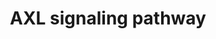 ---
annotations:
- id: PW:0000003
  parent: signaling pathway
  type: Pathway Ontology
  value: signaling pathway
- id: PW:0000495
  parent: signaling pathway
  type: Pathway Ontology
  value: Gas6 - Axl signaling axis
authors:
- Keshav
- Khanspers
- Rex D A B
- DeSl
- Egonw
- Finterly
description: Axl is a transmembrane protein comes under TAM (Tyro3,Axl and Mertk)
  family of receptor tyrosine kinase (RTK). It is first identified as transforming
  gene, isolated from primary human myeloid leukemia cells. Axl gene is located in
  chromosome 19, at 19q13.1 , which encodes 894 amino acids with molecular weight
  range between 100 and 140kDa. Axl receptor is having extracellular, transmembrane
  and an intracellular domain. Extra cellular domain contains two immunoglobulin like
  (IgL) and fibronectin type-III (FN III) like domain with a single pass transmembrane
  domain. An intracellular protein tyrosine kinase domain contains total six phosphorylation
  sites, among them three phosphorylation sites were found in N-terminal domain such
  as Tyr 779 , Tyr 821 and Tyr 866 and other three sites were found in C-terminal
  domain such as Tyr 698 , Tyr 702 , Tyr 703 which are getting autophosphorlyated
  to accomplish their complete functions of subsequent kinase activity. Axl activation
  is mediated by a ligand growth arrest-specific protein 6 (Gas6). The activation
  of Axl can also occur through ligand independent in response to ROS which mainly
  occurs during oxidative stress and overexpression of Axl. Axl receptor is extensively
  expressed in various tissues such as brain, heart, liver, bone marrow, neurons and
  vascular tissues. The aberrant expression as well as prolonged activation of Axl
  has been reported in various disease conditions such as cancer, chronic immune disorders
  and cardiovascular diseases. The Axl receptor is a class of protein that transfer
  signals from the extracellular matrix into the cytoplasm and results in various
  signaling pathways through its downstream substrates. This regulates various physiological
  processes including cell proliferation, survival, motility, aggregation and anti-inflammation.
  The Axl receptor activation contributes various down signaling pathways including
  PI3K/AKT, MAPK/ERK, JAK/STAT, and PI3K/AKT/mTOR. Axl ligand independent activation
  also induces AKT and MAPK signaling pathways and regulates EMT, which are mainly
  involved in cell proliferation, migration and survival of colorectal cancer. However,
  it has a major concern in biomedical importance, comprehensive detail about Axl
  mediated signaling pathway is still unavailable in the publically available pathway
  resources. Therefore, we systematically developed an integrated pathway map of Axl
  signaling. The pathway map was developed through literature mining from published
  literature data based on manual annotation guidelines adapted from Netpath (curated
  resource of signal transduction pathways in humans). In the present study, PubMed
  search using query terms showed about 1170 articles, which were related to Axl signaling
  pathway until November 2019. These articles were carefully reviewed based on our
  annotation criteria and short listed into 171 articles which had information pertinent
  to Axl mediated signaling.
last-edited: 2023-05-09
organisms:
- Homo sapiens
redirect_from:
- /index.php/Pathway:WP4847
- /instance/WP4847
- /instance/WP4847_r126493
revision: r126493
schema-jsonld:
- '@context': https://schema.org/
  '@id': https://wikipathways.github.io/pathways/WP4847.html
  '@type': Dataset
  creator:
    '@type': Organization
    name: WikiPathways
  description: Axl is a transmembrane protein comes under TAM (Tyro3,Axl and Mertk)
    family of receptor tyrosine kinase (RTK). It is first identified as transforming
    gene, isolated from primary human myeloid leukemia cells. Axl gene is located
    in chromosome 19, at 19q13.1 , which encodes 894 amino acids with molecular weight
    range between 100 and 140kDa. Axl receptor is having extracellular, transmembrane
    and an intracellular domain. Extra cellular domain contains two immunoglobulin
    like (IgL) and fibronectin type-III (FN III) like domain with a single pass transmembrane
    domain. An intracellular protein tyrosine kinase domain contains total six phosphorylation
    sites, among them three phosphorylation sites were found in N-terminal domain
    such as Tyr 779 , Tyr 821 and Tyr 866 and other three sites were found in C-terminal
    domain such as Tyr 698 , Tyr 702 , Tyr 703 which are getting autophosphorlyated
    to accomplish their complete functions of subsequent kinase activity. Axl activation
    is mediated by a ligand growth arrest-specific protein 6 (Gas6). The activation
    of Axl can also occur through ligand independent in response to ROS which mainly
    occurs during oxidative stress and overexpression of Axl. Axl receptor is extensively
    expressed in various tissues such as brain, heart, liver, bone marrow, neurons
    and vascular tissues. The aberrant expression as well as prolonged activation
    of Axl has been reported in various disease conditions such as cancer, chronic
    immune disorders and cardiovascular diseases. The Axl receptor is a class of protein
    that transfer signals from the extracellular matrix into the cytoplasm and results
    in various signaling pathways through its downstream substrates. This regulates
    various physiological processes including cell proliferation, survival, motility,
    aggregation and anti-inflammation. The Axl receptor activation contributes various
    down signaling pathways including PI3K/AKT, MAPK/ERK, JAK/STAT, and PI3K/AKT/mTOR.
    Axl ligand independent activation also induces AKT and MAPK signaling pathways
    and regulates EMT, which are mainly involved in cell proliferation, migration
    and survival of colorectal cancer. However, it has a major concern in biomedical
    importance, comprehensive detail about Axl mediated signaling pathway is still
    unavailable in the publically available pathway resources. Therefore, we systematically
    developed an integrated pathway map of Axl signaling. The pathway map was developed
    through literature mining from published literature data based on manual annotation
    guidelines adapted from Netpath (curated resource of signal transduction pathways
    in humans). In the present study, PubMed search using query terms showed about
    1170 articles, which were related to Axl signaling pathway until November 2019.
    These articles were carefully reviewed based on our annotation criteria and short
    listed into 171 articles which had information pertinent to Axl mediated signaling.
  keywords:
  - ' RPS6KA1'
  - ACOX1
  - ACTA1
  - ACTA2
  - ADAM11
  - AHNAK2
  - AKT3
  - ANGPT2
  - ATF2
  - ATG5
  - AXL
  - BCL2
  - BCL2L1
  - BECN1
  - BIRC5
  - BMP6
  - BMP7
  - BMP8A
  - BMP8B
  - CALD1
  - CASP3
  - CAV1
  - CAV2
  - CCL2
  - CCND1
  - CCNE1
  - CCR2
  - CD274
  - CD36
  - CDH1
  - CDK4
  - CDK6
  - CDKN1A
  - CDKN2A
  - CHEK1
  - CHUK
  - CIP2A
  - COL1A1
  - COL3A1
  - CPT1A
  - CTLA4
  - CTNNB1
  - CXCL16
  - CXCR6
  - 'CYR61 '
  - DAPK
  - DKK3
  - ELMO1
  - FLT1
  - FN1
  - FOXO1
  - FOXP3
  - GAS6
  - GLI1
  - GLI2
  - GLI3
  - 'GSK3B '
  - IL-18
  - IL1B
  - IRS-1
  - JUN
  - KDR
  - LEF1
  - LIGHT
  - LINC00526
  - LTB
  - MAP1LC3B
  - MAP2K1
  - MAP2K2
  - MAPK1
  - MAPK14
  - MAPK3
  - MAPK8
  - MAPK9
  - MDM2
  - MDM4
  - MERTK
  - MET
  - MITF
  - MKI67
  - MMP2
  - MMP9
  - MSN
  - MTOR
  - MYC
  - 'MYC '
  - NFKBIA
  - NLRP3
  - NRG1
  - PAK1
  - PARP1
  - PDK1
  - PI3K
  - PPARG
  - PRKACA
  - PTK2
  - PTPN11
  - RAC
  - RELA
  - RPS6
  - RPS6KB1
  - S100A10
  - SCD
  - SERPINE1
  - SMAD3
  - SMO
  - SNAI1
  - SNAI2
  - SNAI3
  - SOCS1
  - SOCS3
  - SP1
  - SPARC
  - SRC
  - STAT1
  - STAT3
  - TF
  - TGF4
  - TGFB1
  - TGFB1I1
  - TGFB2
  - TGFBR2
  - TIMP1
  - TMEFF1
  - TMEM132A
  - TNF
  - TNS2
  - TP53
  - TWIST
  - VAV1
  - VCAM-1
  - VEGFA
  - VIM
  - ZEB1
  license: CC0
  name: AXL signaling pathway
seo: CreativeWork
title: AXL signaling pathway
wpid: WP4847
---